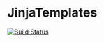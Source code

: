# JinjaTemplates

[![Build Status](https://travis-ci.org/dustinrb/JinjaTemplates.jl.svg?branch=master)](https://travis-ci.org/dustinrb/JinjaTemplates.jl)
